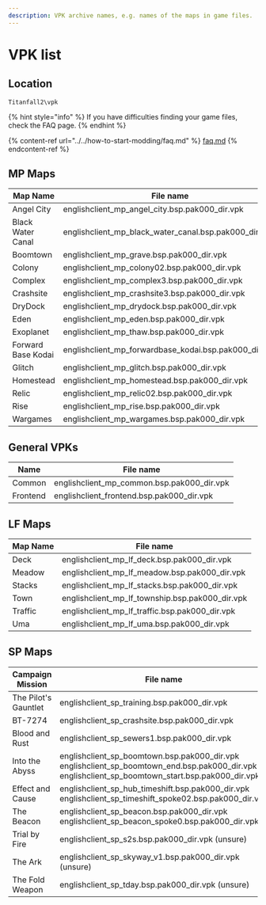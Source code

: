 ```yaml
---
description: VPK archive names, e.g. names of the maps in game files.
---
```


# VPK list

## Location

```
Titanfall2\vpk
```

{% hint style="info" %}
If you have difficulties finding your game files, check the FAQ page.
{% endhint %}

{% content-ref url="../../how-to-start-modding/faq.md" %}
[faq.md](../../how-to-start-modding/faq.md)
{% endcontent-ref %}

## MP Maps

| Map Name           | File name                                                  |
| ------------------ | ---------------------------------------------------------- |
| Angel City         | englishclient\_mp\_angel\_city.bsp.pak000\_dir.vpk         |
| Black Water Canal  | englishclient\_mp\_black\_water\_canal.bsp.pak000\_dir.vpk |
| Boomtown           | englishclient\_mp\_grave.bsp.pak000\_dir.vpk               |
| Colony             | englishclient\_mp\_colony02.bsp.pak000\_dir.vpk            |
| Complex            | englishclient\_mp\_complex3.bsp.pak000\_dir.vpk            |
| Crashsite          | englishclient\_mp\_crashsite3.bsp.pak000\_dir.vpk          |
| DryDock            | englishclient\_mp\_drydock.bsp.pak000\_dir.vpk             |
| Eden               | englishclient\_mp\_eden.bsp.pak000\_dir.vpk                |
| Exoplanet          | englishclient\_mp\_thaw.bsp.pak000\_dir.vpk                |
| Forward Base Kodai | englishclient\_mp\_forwardbase\_kodai.bsp.pak000\_dir.vpk  |
| Glitch             | englishclient\_mp\_glitch.bsp.pak000\_dir.vpk              |
| Homestead          | englishclient\_mp\_homestead.bsp.pak000\_dir.vpk           |
| Relic              | englishclient\_mp\_relic02.bsp.pak000\_dir.vpk             |
| Rise               | englishclient\_mp\_rise.bsp.pak000\_dir.vpk                |
| Wargames           | englishclient\_mp\_wargames.bsp.pak000\_dir.vpk            |

## General VPKs

| Name     | File name                                     |
| -------- | --------------------------------------------- |
| Common   | englishclient\_mp\_common.bsp.pak000\_dir.vpk |
| Frontend | englishclient\_frontend.bsp.pak000\_dir.vpk   |

## LF Maps

| Map Name | File name                                           |
| -------- | --------------------------------------------------- |
| Deck     | englishclient\_mp\_lf\_deck.bsp.pak000\_dir.vpk     |
| Meadow   | englishclient\_mp\_lf\_meadow.bsp.pak000\_dir.vpk   |
| Stacks   | englishclient\_mp\_lf\_stacks.bsp.pak000\_dir.vpk   |
| Town     | englishclient\_mp\_lf\_township.bsp.pak000\_dir.vpk |
| Traffic  | englishclient\_mp\_lf\_traffic.bsp.pak000\_dir.vpk  |
| Uma      | englishclient\_mp\_lf\_uma.bsp.pak000\_dir.vpk      |

## SP Maps

| **Campaign Mission**                                | File name                                                                                                                                                   |
| --------------------------------------------------- | ----------------------------------------------------------------------------------------------------------------------------------------------------------- |
| The Pilot's Gauntlet                                | englishclient\_sp\_training.bsp.pak000\_dir.vpk                                                                                                             |
| BT-7274                                             | englishclient\_sp\_crashsite.bsp.pak000\_dir.vpk                                                                                                            |
| Blood and Rust                                      | englishclient\_sp\_sewers1.bsp.pak000\_dir.vpk                                                                                                              |
| Into the Abyss                                      | englishclient\_sp\_boomtown.bsp.pak000\_dir.vpk englishclient\_sp\_boomtown\_end.bsp.pak000\_dir.vpk englishclient\_sp\_boomtown\_start.bsp.pak000\_dir.vpk |
| Effect and Cause                                    | englishclient\_sp\_hub\_timeshift.bsp.pak000\_dir.vpk englishclient\_sp\_timeshift\_spoke02.bsp.pak000\_dir.vpk                                             |
| The Beacon                                          | englishclient\_sp\_beacon.bsp.pak000\_dir.vpk englishclient\_sp\_beacon\_spoke0.bsp.pak000\_dir.vpk                                                         |
| Trial by Fire                                       | englishclient\_sp\_s2s.bsp.pak000\_dir.vpk (unsure)                                                                                                         |
| The Ark                                             | englishclient\_sp\_skyway\_v1.bsp.pak000\_dir.vpk (unsure)                                                                                                  |
| The Fold Weapon                                     | englishclient\_sp\_tday.bsp.pak000\_dir.vpk (unsure)                                                                                                        |
